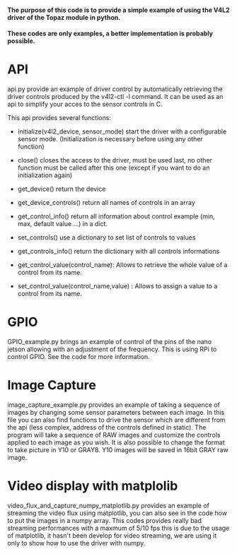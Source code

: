 #### The purpose of this code is to provide a simple example of using the V4L2 driver of the Topaz module in python.
#### These codes are only examples, a better implementation is probably possible.

# API

api.py provide an example of driver control by automatically retrieving the driver controls produced by the v4l2-ctl -l command. 
It can be used as an api to simplify your acces to the sensor controls in C.



This api provides several functions: 

- initialize(v4l2_device, sensor_mode) start the driver with a configurable sensor mode. (Initialization is necessary before using any other function)

- close() closes the access to the driver, must be used last, no other function must be called after this one (except if you want to do an initialization again)

- get_device() return the device 

- get_device_controls() return all names of controls in an array

- get_control_info() return all information about control example (min, max, default value ...) in a dict.

- set_controls() use a dictionary to set list of controls to values

- get_controls_info() return the dictionary with all controls informations 

- get_control_value(control_name): Allows to retrieve the whole value of a control from its name.

- set_control_value(control_name,value) : Allows to assign a value to a control from its name.

# GPIO

GPIO_example.py brings an example of control of the pins of the nano jetson allowing with an adjustment of the frequency. This is using RPi to control GPIO. See the code for more information.


# Image Capture

image_capture_example.py provides an example of taking a sequence of images by changing some sensor parameters between each image. In this file you can also find functions to drive the sensor which are different from the api (less complex, address of the controls defined in static).
The program will take a sequence of RAW images and customize the controls applied to each image as you wish.
It is also possible to change the format to take picture in Y10 or GRAY8. Y10 images will be saved in 16bit GRAY raw image.

# Video display with matplolib

video_flux_and_capture_numpy_matplotlib.py provides an example of streaming the video flux using matplotlib, you can also see in the code how to put the images in a numpy array. This codes provides really bad streaming performances with a maxmum of 5/10 fps this is due to the usage of matplotlib, it hasn't been develop for video streaming, we are using it only to show how to use the driver with numpy.